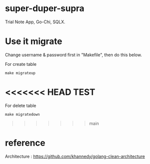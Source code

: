 # super-duper-supra

Trial Note App, Go-Chi, SQLX.

# Use it migrate
Change username & password first in "Makefile", then do this below.

For create table

```
make migrateup
```

<<<<<<< HEAD
TEST
=======
For delete table

```
make migratedown
```
>>>>>>> main

# reference

Architecture :
https://github.com/khannedy/golang-clean-architecture
